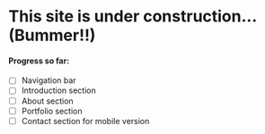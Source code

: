 # This site is under construction... (Bummer!!)

#### Progress so far:

- [ ] Navigation bar
- [ ] Introduction section
- [ ] About section
- [ ] Portfolio section
- [ ] Contact section for mobile version
